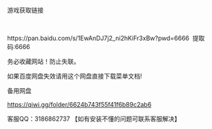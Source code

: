 <head>
  <style>

    p {

      font-size: 24px;

    }

  </style>

</head>

<body>

  <p> 游戏获取链接 </p>
 
<p>  https://pan.baidu.com/s/1EwAnDJ7j2_ni2hKiFr3xBw?pwd=6666 
提取码:6666
</p>
<p> 务必收藏网站！防止失联。</p>

<p> 如果百度网盘失效请用这个网盘直接下载菜单文档!</p>

<p>  备用网盘  

https://qiwi.gg/folder/6624b743f55f41f6b89c2ab6
</p>

<p>  客服QQ：3186862737 【如有安装不懂的问题可联系客服解决】 </p>

</body>
